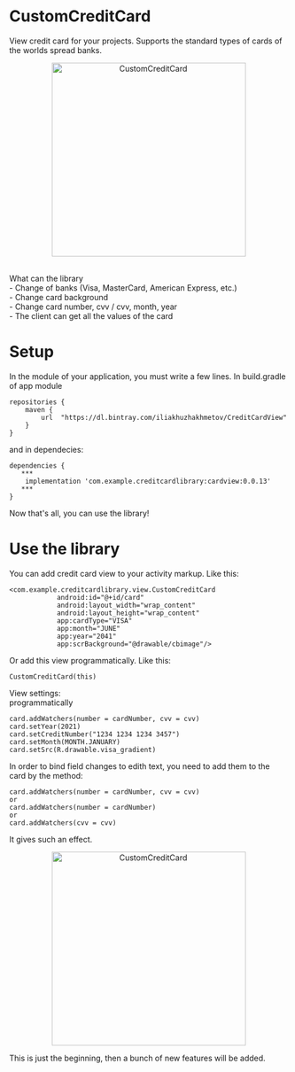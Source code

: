 # CustomCreditCard
View credit card for your projects. Supports the standard types of cards of the worlds spread banks.
<p align="center">
  <img src="https://i.ibb.co/ZST7Kqw/Honeycam-2019-04-15-12-53-02.gif" width="350" title="CustomCreditCard">
</p>
<br>
What can the library <br>
- Change of banks (Visa, MasterCard, American Express, etc.)<br>
- Change card background<br>
- Change card number, cvv / cvv, month, year<br>
- The client can get all the values of the card<br>

<h1>Setup</h1>
In the module of your application, you must write a few lines. In build.gradle of app module

```
repositories { 
    maven {
        url  "https://dl.bintray.com/iliakhuzhakhmetov/CreditCardView"
    }
}
```
and in dependecies:
```
dependencies {
   ***
    implementation 'com.example.creditcardlibrary:cardview:0.0.13'
   ***
}
```
Now that's all, you can use the library!

<h1>Use the library</h1>
You can add credit card view to your activity markup. Like this:

```
<com.example.creditcardlibrary.view.CustomCreditCard
            android:id="@+id/card"
            android:layout_width="wrap_content"
            android:layout_height="wrap_content"
            app:cardType="VISA"
            app:month="JUNE"
            app:year="2041"
            app:scrBackground="@drawable/cbimage"/>
 ```
 
 Or add this view programmatically. Like this:
```
CustomCreditCard(this)
```

View settings: <br>
programmatically <br>
```
card.addWatchers(number = cardNumber, cvv = cvv)
card.setYear(2021)
card.setCreditNumber("1234 1234 1234 3457")
card.setMonth(MONTH.JANUARY)
card.setSrc(R.drawable.visa_gradient)
```

In order to bind field changes to edith text, you need to add them to the card by the method:
```
card.addWatchers(number = cardNumber, cvv = cvv)
or 
card.addWatchers(number = cardNumber)
or
card.addWatchers(cvv = cvv)
``` 
It gives such an effect.
<p align="center">
  <img src="https://media.giphy.com/media/efrDuFQnW8iYPoyBke/source.gif" width="350" title="CustomCreditCard">
</p>
This is just the beginning, then a bunch of new features will be added.
